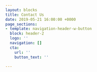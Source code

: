 ```yaml
---
layout: blocks
title: Contact Us
date: 2019-05-21 16:00:00 +0000
page_sections:
- template: navigation-header-w-button
  block: header-2
  logo: ''
  navigation: []
  cta:
    url: ''
    button_text: ''

---
```

